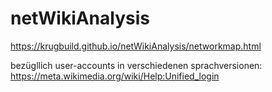 # netWikiAnalysis

https://krugbuild.github.io/netWikiAnalysis/networkmap.html



bezügllich user-accounts in verschiedenen sprachversionen: https://meta.wikimedia.org/wiki/Help:Unified_login